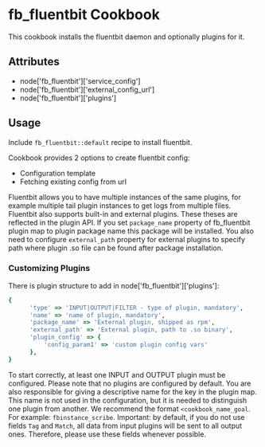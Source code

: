 fb_fluentbit Cookbook
========================
This cookbook installs the fluentbit daemon and optionally plugins for it.

Attributes
----------
* node['fb_fluentbit']['service_config']
* node['fb_fluentbit']['external_config_url']
* node['fb_fluentbit']['plugins']

Usage
-----
Include `fb_fluentbit::default` recipe to install fluentbit.

Cookbook provides 2 options to create fluentbit config:
 - Configuration template
 - Fetching existing config from url

Fluentbit allows you to have multiple instances of the same plugins,
for example multiple tail plugin instances to get logs from multiple files.
Fluentbit also supports built-in and external plugins.
These theses are reflected in the plugin API.
If you set `package_name` property of fb_fluentbit plugin map to plugin package name
this package will be installed. You also need to configure `external_path` property
for external plugins to specify path where plugin .so file can be found after
package installation.

### Customizing Plugins
There is plugin structure to add in node['fb_fluentbit']['plugins']:

```ruby
{
      'type' => 'INPUT|OUTPUT|FILTER - type of plugin, mandatory',
      'name' => 'name of plugin, mandatory',
      'package_name' => 'External plugin, shipped as rpm',
      'external_path' => 'External plugin, path to .so binary',
      'plugin_config' => {
          'config_param1' => 'custom plugin config vars'
      },
}
```

To start correctly, at least one INPUT and OUTPUT plugin must be configured.
Please note that no plugins are configured by default.
You are also responsible for giving a descriptive name for the key
in the plugin map. This name is not used in the configuration,
but it is needed to distinguish one plugin from another.
We recommend the format `<cookbook_name_goal`. For example:
`fbinstance_scribe`.
Important: by default, if you do not use fields `Tag` and `Match`,
all data from input plugins will be sent to all output ones.
Therefore, please use these fields whenever possible.
